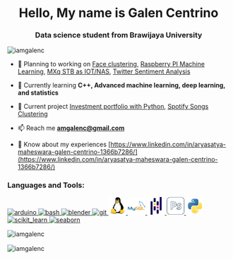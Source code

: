 <h1 align="center">Hello, My name is Galen Centrino</h1>
<h3 align="center">Data science student from Brawijaya University</h3>

<p align="left"> <img src="https://komarev.com/ghpvc/?username=iamgalenc&label=Profile%20views&color=0e75b6&style=flat-square" alt="iamgalenc" /> </p>

- 🔭 Planning to working on [Face clustering](TBA), [Raspberry PI Machine Learning](TBA), [MXq STB as IOT/NAS](TBA), [Twitter Sentiment Analysis](TBA)
  
- 🌱 Currently learning **C++, Advanced machine learning, deep learning, and statistics**

- 🦺 Current project [Investment portfolio with Python](https://github.com/iamgalenc/investment_portofolio_py), [Spotify Songs Clustering](https://github.com/iamgalenc/K-Means-Spotifty-Clustering)

- 📫 Reach me **amgalenc@gmail.com**

- 📄 Know about my experiences [https://www.linkedin.com/in/aryasatya-maheswara-galen-centrino-1366b7286/](https://www.linkedin.com/in/aryasatya-maheswara-galen-centrino-1366b7286/)


<h3 align="left">Languages and Tools:</h3>
<p align="left"> <a href="https://www.arduino.cc/" target="_blank" rel="noreferrer"> <img src="https://cdn.worldvectorlogo.com/logos/arduino-1.svg" alt="arduino" width="40" height="40"/> </a> <a href="https://www.gnu.org/software/bash/" target="_blank" rel="noreferrer"> <img src="https://www.vectorlogo.zone/logos/gnu_bash/gnu_bash-icon.svg" alt="bash" width="40" height="40"/> </a> <a href="https://www.blender.org/" target="_blank" rel="noreferrer"> <img src="https://download.blender.org/branding/community/blender_community_badge_white.svg" alt="blender" width="40" height="40"/> </a> <a href="https://git-scm.com/" target="_blank" rel="noreferrer"> <img src="https://www.vectorlogo.zone/logos/git-scm/git-scm-icon.svg" alt="git" width="40" height="40"/> </a> <a href="https://www.linux.org/" target="_blank" rel="noreferrer"> <img src="https://raw.githubusercontent.com/devicons/devicon/master/icons/linux/linux-original.svg" alt="linux" width="40" height="40"/> </a> <a href="https://www.mysql.com/" target="_blank" rel="noreferrer"> <img src="https://raw.githubusercontent.com/devicons/devicon/master/icons/mysql/mysql-original-wordmark.svg" alt="mysql" width="40" height="40"/> </a> <a href="https://pandas.pydata.org/" target="_blank" rel="noreferrer"> <img src="https://raw.githubusercontent.com/devicons/devicon/2ae2a900d2f041da66e950e4d48052658d850630/icons/pandas/pandas-original.svg" alt="pandas" width="40" height="40"/> </a> <a href="https://www.photoshop.com/en" target="_blank" rel="noreferrer"> <img src="https://raw.githubusercontent.com/devicons/devicon/master/icons/photoshop/photoshop-line.svg" alt="photoshop" width="40" height="40"/> </a> <a href="https://www.python.org" target="_blank" rel="noreferrer"> <img src="https://raw.githubusercontent.com/devicons/devicon/master/icons/python/python-original.svg" alt="python" width="40" height="40"/> </a> <a href="https://scikit-learn.org/" target="_blank" rel="noreferrer"> <img src="https://upload.wikimedia.org/wikipedia/commons/0/05/Scikit_learn_logo_small.svg" alt="scikit_learn" width="40" height="40"/> </a> <a href="https://seaborn.pydata.org/" target="_blank" rel="noreferrer"> <img src="https://seaborn.pydata.org/_images/logo-mark-lightbg.svg" alt="seaborn" width="40" height="40"/> </a> </p>

<p><img align="center" src="https://github-readme-stats.vercel.app/api/top-langs?username=iamgalenc&show_icons=true&locale=en&layout=compact" alt="iamgalenc" /></p>

<p><img align="center" src="https://github-readme-streak-stats.herokuapp.com/?user=iamgalenc&" alt="iamgalenc" /></p>

